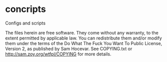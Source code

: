 concripts
=========

Configs and scripts

The files herein are free software. They come without any warranty, to
the extent permitted by applicable law. You can redistribute them
and/or modify them under the terms of the Do What The Fuck You Want
To Public License, Version 2, as published by Sam Hocevar. See
COPYING.txt or http://sam.zoy.org/wtfpl/COPYING for more details.
